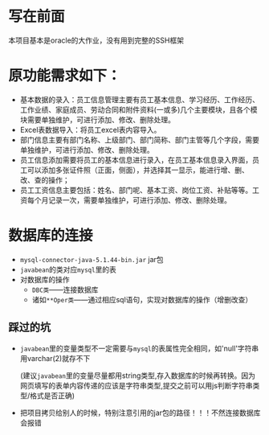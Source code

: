 # 写在前面

  本项目基本是oracle的大作业，没有用到完整的SSH框架
  
  # 原功能需求如下：
  * 基本数据的录入：员工信息管理主要有员工基本信息、学习经历、工作经历、工作业绩、家庭成员、劳动合同和附件资料(一或多)几个主要模块，且各个模块需要单独维护，可进行添加、修改、删除处理。
  * Excel表数据导入：将员工excel表内容导入。
  * 部门信息主要有部门名称、上级部门、部门简称、部门主管等几个字段，需要单独维护，可进行添加、修改、删除处理。
  * 员工信息添加需要将员工的基本信息进行录入，在员工基本信息录入界面，员工可以添加多张证件照（正面，侧面），并选择其一显示，能进行增、删、改、查的操作；
  * 员工工资信息主要包括：姓名、部门呢、基本工资、岗位工资、补贴等等。工资每个月记录一次，需要单独维护，可进行添加、修改、删除处理。

# 数据库的连接
 * `mysql-connector-java-5.1.44-bin.jar` jar包
 * `javabean`的类对应`mysql`里的表
 * 对数据库的操作
     * `DBC类`——连接数据库
     * 诸如`**Oper类`——通过相应sql语句，实现对数据库的操作（增删改查）
		
## 踩过的坑
* `javabean`里的变量类型不一定需要与`mysql`的表属性完全相同，如'null'字符串用varchar(2)就存不下
	
	(建议`javabean`里的变量尽量都用string类型,存入数据库的时候再转换。因为网页填写的表单内容传递的应该是字符串类型,提交之前可以用js判断字符串类型/格式是否正确)
* 把项目拷贝给别人的时候，特别注意引用的jar包的路径！！！不然连接数据库会报错